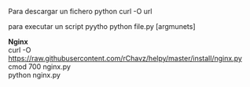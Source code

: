 Para descargar un fichero python
curl -O url

para executar un script pyytho
python file.py [argmunets]

<b>Nginx</b></br>
curl -O https://raw.githubusercontent.com/rChavz/helpy/master/install/nginx.py</br>
cmod 700 nginx.py</br>
python nginx.py</br>

